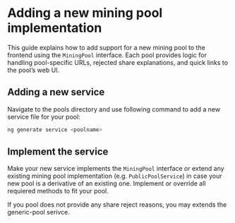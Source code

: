 # Adding a new mining pool implementation
This guide explains how to add support for a new mining pool to the frontend using the `MiningPool` interface.
Each pool provides logic for handling pool-specific URLs, rejected share explanations, and quick links to the pool’s web UI.

## Adding a new service
Navigate to the pools directory and use following command to add a new service file for your pool:
```bash
ng generate service <poolname>
```

## Implement the service
Make your new service implements the `MiningPool` interface or extend any existing mining pool implementation (e.g. `PublicPoolService`) in case your new pool is a derivative of an existing one. Implement or override all requiered methods to fit your pool.

If you pool does not provide any share reject reasons, you may extends the generic-pool serivce.